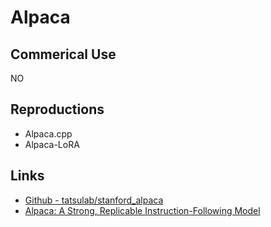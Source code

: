 # Alpaca

## Commerical Use

NO

## Reproductions

- Alpaca.cpp
- Alpaca-LoRA

## Links

- [Github - tatsulab/stanford_alpaca](https://github.com/tatsu-lab/stanford_alpaca)
- [Alpaca: A Strong, Replicable Instruction-Following Model](https://crfm.stanford.edu/2023/03/13/alpaca.html)
